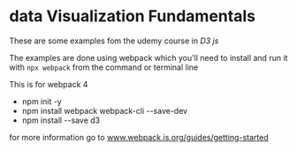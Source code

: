 # data Visualization Fundamentals

These are some examples fom the udemy course in *D3 js*

The examples are done using webpack which you'll need to install and run it with `npx webpack` from the command or terminal line

This is for webpack 4

+ npm init -y
+ npm install webpack webpack-cli --save-dev
+ npm install --save d3

for more information go to www.webpack.js.org/guides/getting-started